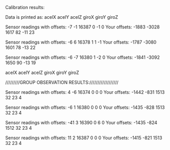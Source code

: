 Calibration results:

Data is printed as: acelX acelY acelZ giroX giroY giroZ


Sensor readings with offsets: -7  -1  16387 0 -1  0
Your offsets: -1883 -3028 1617  82  -11 23

Sensor readings with offsets: -6  6 16378 1 1 -1
Your offsets: -1787 -3080 1601  78  -13 22

Sensor readings with offsets: -6  -7  16380 1 -2  0
Your offsets: -1841 -3092 1650  90  -13 19


acelX acelY acelZ giroX giroY giroZ



/////////GROUP OBSERVATION RESULTS://////////////////

Sensor readings with offsets:	4	-6	16374	0	0	0
Your offsets:	-1442	-831	1513	32	23	4

Sensor readings with offsets:	-6	1	16380	0	0	0
Your offsets:	-1435	-828	1513	32	23	4

Sensor readings with offsets:	-41	3	16390	0	6	0
Your offsets:	-1435	-824	1512	32	23	4

Sensor readings with offsets:	11	2	16387	0	0	0
Your offsets:	-1415	-821	1513	32	23	4
